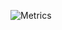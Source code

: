 ![Metrics](https://metrics.lecoq.io/oxicode?template=classic&followup=1&isocalendar=1&pagespeed=1&stars=1&projects=1&languages=1&pagespeed.detailed=false&pagespeed.screenshot=false&isocalendar.duration=half-year&projects.limit=4&stars.limit=4&config.timezone=America%2FLima)
